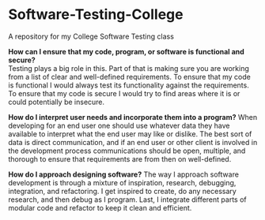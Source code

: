 # Software-Testing-College
A repository for my College Software Testing class


**How can I ensure that my code, program, or software is functional and secure?**  
Testing plays a big role in this. Part of that is making sure you are working from a list of clear and well-defined requirements. To ensure that my code is functional I would always test its functionality against the requirements. To ensure that my code is secure I would try to find areas where it is or could potentially be insecure.  
  
**How do I interpret user needs and incorporate them into a program?**
When developing for an end user one should use whatever data they have available to interpret what the end user may like or dislike. The best sort of data is direct communication, and if an end user or other client is involved in the development process communications should be open, multiple, and thorough to ensure that requirements are from then on well-defined.  
  
**How do I approach designing software?**
The way I approach software development is through a mixture of inspiration, research, debugging, integration, and refactoring. I get inspired to create, do any necessary research, and then debug as I program. Last, I integrate different parts of modular code and refactor to keep it clean and efficient.
